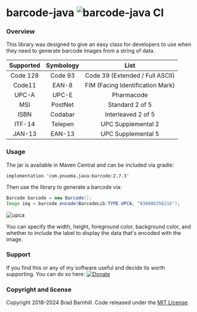 # barcode-java ![barcode-java CI](https://github.com/barnhill/barcode-java/workflows/barcode-java%20CI/badge.svg)

### Overview ###
 
This library was designed to give an easy class for developers to use when they need to generate barcode images from a string of data.

|    Supported    |    Symbology    |               List               |
|:---------------:|:---------------:|:--------------------------------:|
|    Code 128     |     Code 93     | Code 39 (Extended / Full ASCII)  |
|     Code11      |      EAN-8      | FIM (Facing Identification Mark) |
|      UPC-A      |      UPC-E      |            Pharmacode            |
|       MSI       |     PostNet     |         Standard 2 of 5          |
|      ISBN       |     Codabar     |        Interleaved 2 of 5        |
|     ITF-14      |     Telepen     |        UPC Supplemental 2        |
|     JAN-13      |     EAN-13      |        UPC Supplemental 5        |

### Usage ###

The jar is available in Maven Central and can be included via gradle:
```Gradle
implementation 'com.pnuema.java:barcode:2.7.3'
```

Then use the library to generate a barcode via:

```Java
Barcode barcode = new Barcode();
Image img = barcode.encode(BarcodeLib.TYPE.UPCA, "038000356216");
```

![upca](https://user-images.githubusercontent.com/3878158/170283065-42d6c9f5-1e97-47dc-91da-f95ac68da909.jpg)

You can specify the width, height, foreground color, background color, and whether to include the label to display the data that's encoded with the image.

### Support ###
If you find this or any of my software useful and decide its worth supporting.  You can do so here:  [![Donate](https://img.shields.io/badge/Donate-PayPal-green.svg)](https://www.paypal.com/cgi-bin/webscr?cmd=_s-xclick&hosted_button_id=QKT9PSYTDNSXS)

### Copyright and license ###

Copyright 2018-2024 Brad Barnhill. Code released under the [MIT License](https://github.com/bbarnhill/barcode-java/blob/master/LICENSE).
